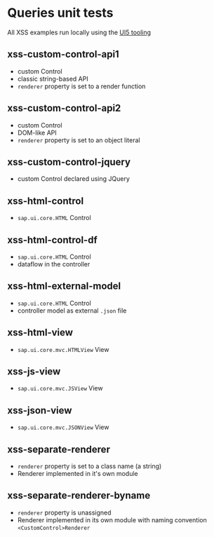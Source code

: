 # Queries unit tests

All XSS examples run locally using the [UI5 tooling](https://sap.github.io/ui5-tooling/stable/)

## xss-custom-control-api1
- custom Control
- classic string-based API
- `renderer` property is set to a render function

## xss-custom-control-api2
- custom Control
- DOM-like API
- `renderer` property is set to an object literal 

## xss-custom-control-jquery
- custom Control declared using JQuery

## xss-html-control
- `sap.ui.core.HTML` Control

## xss-html-control-df
- `sap.ui.core.HTML` Control
- dataflow in the controller

## xss-html-external-model
- `sap.ui.core.HTML` Control
- controller model as external `.json` file

## xss-html-view
- `sap.ui.core.mvc.HTMLView` View

## xss-js-view
- `sap.ui.core.mvc.JSView` View

## xss-json-view
- `sap.ui.core.mvc.JSONView` View

## xss-separate-renderer
- `renderer` property is set to a class name (a string)
- Renderer implemented in it's own module

## xss-separate-renderer-byname
- `renderer` property is unassigned
- Renderer implemented in its own module with naming convention `<CustomControl>Renderer`
